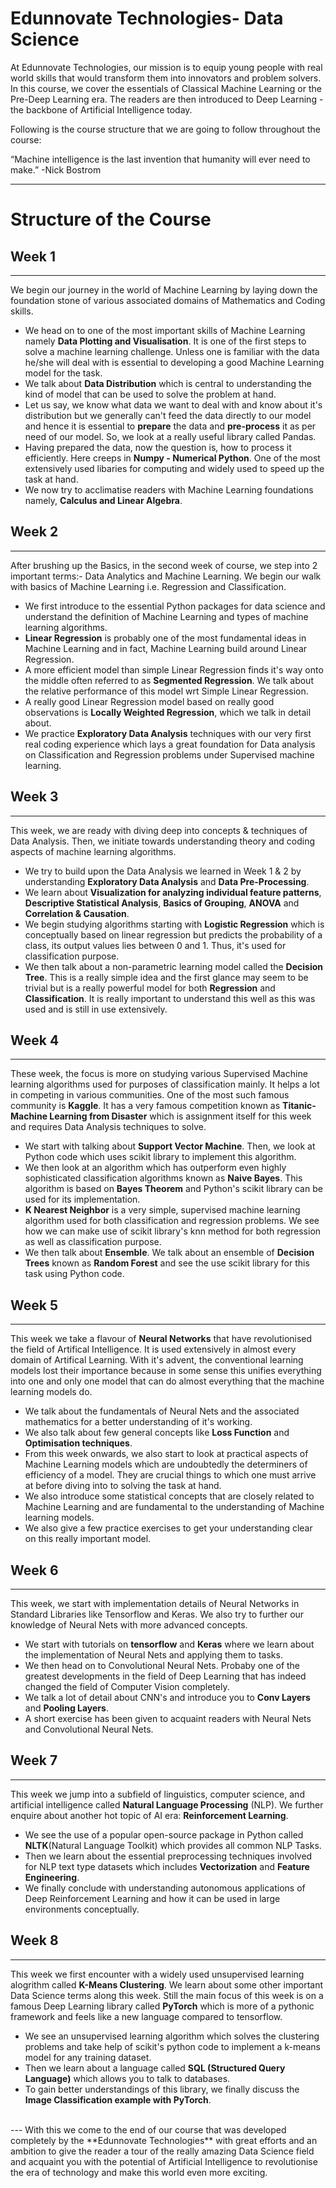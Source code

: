 # Edunnovate Technologies- Data Science
At Edunnovate Technologies, our mission is to equip young people with real world skills that would transform them into innovators and problem solvers. In this course, we cover the essentials of Classical Machine Learning or the Pre-Deep Learning era. The readers are then introduced to Deep Learning - the backbone of Artificial Intelligence today.

Following is the course structure that we are going to follow throughout the course:


“Machine intelligence is the last invention that humanity will ever need to make.”    -Nick Bostrom
***
# Structure of the Course

## Week 1
***
We begin our journey in the world of Machine Learning by laying down the foundation stone of various associated domains of Mathematics and Coding skills. 

* We head on to one of the most important skills of Machine Learning namely **Data Plotting and Visualisation**. It is one of the first steps to solve a machine learning challenge. Unless one is familiar with the data he/she will deal with is essential to developing a good Machine Learning model for the task. 
* We talk about **Data Distribution** which is central to understanding the kind of model that can be used to solve the problem at hand.
* Let us say, we know what data we want to deal with and know about it's distribution but we generally can't feed the data directly to our model and hence it is essential to **prepare** the data and **pre-process** it as per need of our model. So, we look at a really useful library called Pandas.
* Having prepared the data, now the question is, how to process it efficiently. Here creeps in **Numpy - Numerical Python**. One of the most extensively used libaries for computing and widely used to speed up the task at hand.
* We now try to acclimatise readers with Machine Learning foundations namely, **Calculus and Linear Algebra**.

## Week 2
***
After brushing up the Basics, in the second week of course, we step into 2 important terms:- Data Analytics and Machine Learning. We begin our walk with basics of Machine Learning i.e. Regression and Classification. 

* We first introduce to the essential Python packages for data science and understand the definition of Machine Learning and types of machine learning algorithms. 
* **Linear Regression** is probably one of the most fundamental ideas in Machine Learning and in fact, Machine Learning build around Linear Regression.
* A more efficient model than simple Linear Regression finds it's way onto the middle often referred to as **Segmented Regression**. We talk about the relative performance of this model wrt Simple Linear Regression. 
* A really good Linear Regression model based on really good observations is **Locally Weighted Regression**, which we talk in detail about.
* We practice **Exploratory Data Analysis** techniques with our very first real coding experience which lays a great foundation for Data analysis on Classification and Regression problems under Supervised machine learning.

## Week 3
***
This week, we are ready with diving deep into concepts & techniques of Data Analysis. Then, we initiate towards understanding theory and coding aspects of machine learning algorithms.

* We try to build upon the Data Analysis we learned in Week 1 & 2 by understanding **Exploratory Data Analysis** and **Data Pre-Processing**.
* We learn about **Visualization for analyzing individual feature patterns**, **Descriptive Statistical Analysis**, **Basics of Grouping**, **ANOVA** and **Correlation & Causation**.
* We begin studying algorithms starting with **Logistic Regression** which is conceptually based on linear regression but predicts the probability of a class, its output values lies between 0 and 1. Thus, it's used for classification purpose.
* We then talk about a non-parametric learning model called the **Decision Tree**. This is a really simple idea and the first glance may seem to be trivial but is a really powerful model for both **Regression** and **Classification**. It is really important to understand this well as this was used and is still in use extensively.

## Week 4
---
These week, the focus is more on studying various Supervised Machine learning algorithms used for purposes of classification mainly. It helps a lot in competing in various communities. One of the most such famous community is **Kaggle**. It has a very famous competition known as **Titanic-Machine Learning from Disaster** which is assignment itself for this week and requires Data Analysis techniques to solve. 

* We start with talking about **Support Vector Machine**. Then, we look at Python code which uses scikit library to implement this algorithm.
* We then look at an algorithm which has outperform even highly sophisticated classification algorithms known as **Naive Bayes**. This algorithm is based on **Bayes Theorem** and Python's scikit library can be used for its implementation.
* **K Nearest Neighbor** is a very simple, supervised machine learning algorithm used for both classification and regression problems. We see how we can make use of scikit library's knn method for both regression as well as classification purpose.
* We then talk about **Ensemble**. We talk about an ensemble of **Decision Trees** known as **Random Forest** and see the use scikit library for this task using Python code.
 
## Week 5
---
This week we take a flavour of **Neural Networks** that have revolutionised the field of Artifical Intelligence. It is used extensively in almost every domain of Artifical Learning. With it's advent, the conventional learning models lost their importance because in some sense this unifies everything into one and only one model that can do almost everything that the machine learning models do.

* We talk about the fundamentals of Neural Nets and the associated mathematics for a better understanding of it's working.
* We also talk about few general concepts like **Loss Function** and **Optimisation techniques**.
* From this week onwards, we also start to look at practical aspects of Machine Learning models which are undoubtedly the determiners of efficiency of a model. They are crucial things to which one must arrive at before diving into to solving the task at hand.
* We also introduce some statistical concepts that are closely related to Machine Learning and are fundamental to the understanding of Machine learning models.
* We also give a few practice exercises to get your understanding clear on this really important model.
## Week 6
---
This week, we start with implementation details of Neural Networks in Standard Libraries like Tensorflow and Keras. We also try to further our knowledge of Neural Nets with more advanced concepts.

* We start with tutorials on **tensorflow** and **Keras** where we learn about the implementation of Neural Nets and applying them to tasks.
* We then head on to Convolutional Neural Nets. Probaby one of the greatest developments in the field of Deep Learning that has indeed changed the field of Computer Vision completely. 
* We talk a lot of detail about CNN's and introduce you to **Conv Layers** and **Pooling Layers**.
* A short exercise has been given to acquaint readers with Neural Nets and Convolutional Neural Nets.
## Week 7
---
This week we jump into a subfield of linguistics, computer science, and artificial intelligence called **Natural Language Processing** (NLP). We further enquire about another hot topic of AI era: **Reinforcement Learning**.

* We see the use of a popular open-source package in Python called **NLTK**(Natural Language Toolkit) which provides all common NLP Tasks. 
* Then we learn about the essential preprocessing techniques involved for NLP text type datasets which includes **Vectorization** and **Feature Engineering**.
* We finally conclude with understanding autonomous applications of Deep Reinforcement Learning and how it can be used in large environments conceptually.
 
## Week 8
---
This week we first encounter with a widely used unsupervised learning alogrithm called **K-Means Clustering**. We learn about some other important Data Science terms along this week. Still the main focus of this week is on a famous Deep Learning library called **PyTorch** which is more of a pythonic framework and feels like a new language compared to tensorflow.

* We see an unsupervised learning algorithm which solves the clustering problems and take help of scikit's python code to implement a k-means model for any training dataset.
* Then we learn about a language called **SQL (Structured Query Language)** which allows you to talk to databases.
* To gain better understandings of this library, we finally discuss the **Image Classification example with PyTorch**.
<br/>
---
With this we come to the end of our course that was developed completely by the **Edunnovate Technologies** with great efforts and an ambition to give the reader a tour of the really amazing Data Science field and acquaint you with the potential of Artificial Intelligence to revolutionise the era of technology and make this world even more exciting.
